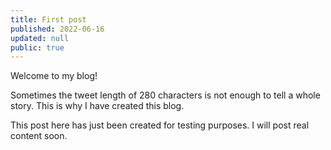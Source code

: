 ```yaml
---
title: First post
published: 2022-06-16
updated: null
public: true
---
```


Welcome to my blog!

Sometimes the tweet length of 280 characters is not enough to tell a whole story. This is why I have created this blog.

This post here has just been created for testing purposes. I will post real content soon.
